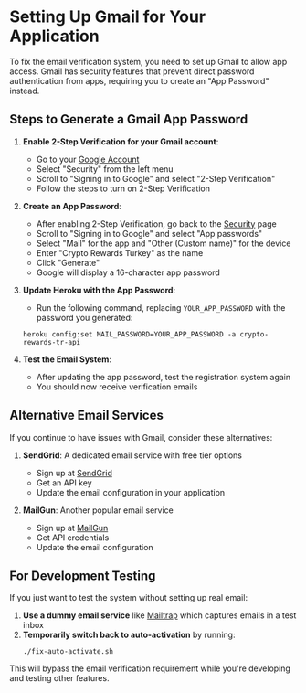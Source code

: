 # Setting Up Gmail for Your Application

To fix the email verification system, you need to set up Gmail to allow app access. Gmail has security features that prevent direct password authentication from apps, requiring you to create an "App Password" instead.

## Steps to Generate a Gmail App Password

1. **Enable 2-Step Verification for your Gmail account**:
   - Go to your [Google Account](https://myaccount.google.com/)
   - Select "Security" from the left menu
   - Scroll to "Signing in to Google" and select "2-Step Verification"
   - Follow the steps to turn on 2-Step Verification

2. **Create an App Password**:
   - After enabling 2-Step Verification, go back to the [Security](https://myaccount.google.com/security) page
   - Scroll to "Signing in to Google" and select "App passwords"
   - Select "Mail" for the app and "Other (Custom name)" for the device
   - Enter "Crypto Rewards Turkey" as the name
   - Click "Generate"
   - Google will display a 16-character app password

3. **Update Heroku with the App Password**:
   - Run the following command, replacing `YOUR_APP_PASSWORD` with the password you generated:
   ```
   heroku config:set MAIL_PASSWORD=YOUR_APP_PASSWORD -a crypto-rewards-tr-api
   ```

4. **Test the Email System**:
   - After updating the app password, test the registration system again
   - You should now receive verification emails

## Alternative Email Services

If you continue to have issues with Gmail, consider these alternatives:

1. **SendGrid**: A dedicated email service with free tier options
   - Sign up at [SendGrid](https://sendgrid.com/)
   - Get an API key
   - Update the email configuration in your application

2. **MailGun**: Another popular email service
   - Sign up at [MailGun](https://www.mailgun.com/)
   - Get API credentials
   - Update the email configuration

## For Development Testing

If you just want to test the system without setting up real email:

1. **Use a dummy email service** like [Mailtrap](https://mailtrap.io/) which captures emails in a test inbox
2. **Temporarily switch back to auto-activation** by running:
   ```
   ./fix-auto-activate.sh
   ```

This will bypass the email verification requirement while you're developing and testing other features. 